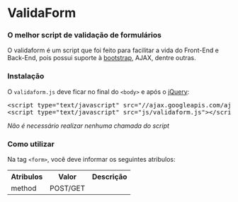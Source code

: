 <h1>ValidaForm</h1>
<h3>O melhor script de validação de formulários</h3>

<p>O validaform é um script que foi feito para facilitar a vida do Front-End e Back-End, pois possui suporte à <a href="http://getbootstrap.com/" target="_blank">bootstrap</a>, AJAX, dentre outras.</p>

<h3>Instalação</h3>
<p>O <code>validaform.js</code> deve ficar no final do <code>&lt;body&gt;</code> e após o <a href="http://jquery.com/" target="_blank">jQuery</a>:</p>

<pre>
&lt;script type="text/javascript" src="//ajax.googleapis.com/ajax/libs/jquery/1/jquery.min.js"&gt;&lt;/script&gt;
&lt;script type="text/javascript" src="js/validaform.js"&gt;&lt;/script&gt;
</pre>

<em>Não é necessário realizar nenhuma chamada do script</em>

<h3>Como utilizar</h3>

<p>Na tag <code>&lt;form&gt;</code>, você deve informar os seguintes atribulos:</p>

<table width="90%" align="center">
	<tr>
		<th>Atribulos</th>
		<th>Valor</th>
		<th>Descrição</th>
	</tr>
	<tr>
		<td>method</td>
		<td>POST/GET</td>
	</tr>
</table>